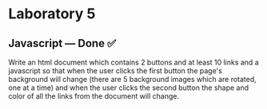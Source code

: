 # Laboratory 5
## Javascript — Done ✅

Write an html document which contains 2 buttons and at least 10 links and a javascript so that when the user clicks the first button the page's background will change (there are 5 background images which are rotated, one at a time) and when the user clicks the second button the shape and color of all the links from the document will change. 
